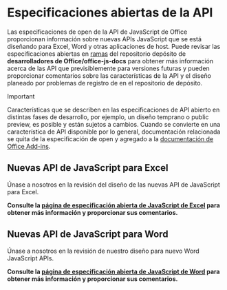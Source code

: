 # <a name="api-open-specifications"></a>Especificaciones abiertas de la API

Las especificaciones de open de la API de JavaScript de Office proporcionan información sobre nuevas APIs JavaScript que se está diseñando para Excel, Word y otras aplicaciones de host. Puede revisar las especificaciones abiertas en [ramas](https://github.com/OfficeDev/office-js-docs/branches/all) del repositorio depósito de **desarrolladores de Office/office-js-docs** para obtener más información acerca de las API que previsiblemente para versiones futuras y pueden proporcionar comentarios sobre las características de la API y el diseño planeado por problemas de registro de en el repositorio de depósito.

> [!IMPORTANT]
> Características que se describen en las especificaciones de API abierto en distintas fases de desarrollo, por ejemplo, un diseño temprano o public preview, es posible y están sujetos a cambios. Cuando se convierte en una característica de API disponible por lo general, documentación relacionada se quita de la especificación de open y agregado a la [documentación de Office Add-ins](https://docs.microsoft.com/office/dev/add-ins/). 

## <a name="new-excel-javascript-apis"></a>Nuevas API de JavaScript para Excel

Únase a nosotros en la revisión del diseño de las nuevas API de JavaScript para Excel. 

**Consulte la [página de especificación abierta de JavaScript de Excel](https://github.com/OfficeDev/office-js-docs/tree/ExcelJs_OpenSpec) para obtener más información y proporcionar sus comentarios.**

## <a name="new-word-javascript-apis"></a>Nuevas API de JavaScript para Word

Únase a nosotros en la revisión de nuestro diseño para nuevo Word JavaScript APIs. 

**Consulte la [página de especificación abierta de JavaScript de Word](https://github.com/OfficeDev/office-js-docs/tree/WordJs_OpenSpec) para obtener más información y proporcionar sus comentarios.**